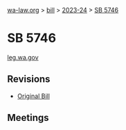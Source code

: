 [wa-law.org](/) > [bill](/bill/) > [2023-24](/bill/2023-24/) > [SB 5746](/bill/2023-24/sb/5746/)

# SB 5746
[leg.wa.gov](https://app.leg.wa.gov/billsummary?BillNumber=5746&Year=2023&Initiative=false)

## Revisions
* [Original Bill](1/)

## Meetings
